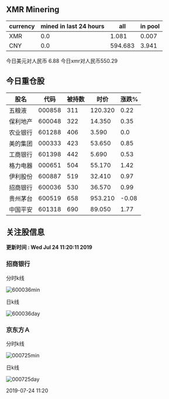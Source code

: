 ## XMR Minering

|currency|mined in last 24 hours|all|in pool|
|---|---|---|---|
|XMR|0.0|1.081|0.007|
|CNY|0.0|594.683|3.941|

今日美元对人民币 6.88	今日xmr对人民币550.29


## 今日重仓股 

|股名|代码|被持数|时价|涨跌%|
|---|---|---|---|---|
|五粮液|000858|311|120.320|0.22|
|保利地产|600048|322|14.350|0.35|
|农业银行|601288|406|3.590|0.0|
|美的集团|000333|423|53.650|0.85|
|工商银行|601398|442|5.690|0.53|
|格力电器|000651|504|55.170|1.42|
|伊利股份|600887|519|32.410|0.97|
|招商银行|600036|530|36.570|0.99|
|贵州茅台|600519|658|953.210|-0.08|
|中国平安|601318|690|89.050|1.77|

## 关注股信息
**更新时间 : Wed Jul 24 11:20:11 2019**
### 招商银行 
分时k线

![600036min](http://image.sinajs.cn/newchart/min/n/sh600036.gif)

日k线

![600036day](http://image.sinajs.cn/newchart/daily/n/sh600036.gif)

### 京东方Ａ 
分时k线

![000725min](http://image.sinajs.cn/newchart/min/n/sz000725.gif)

日k线

![000725day](http://image.sinajs.cn/newchart/daily/n/sz000725.gif)

2019-07-24 11:20